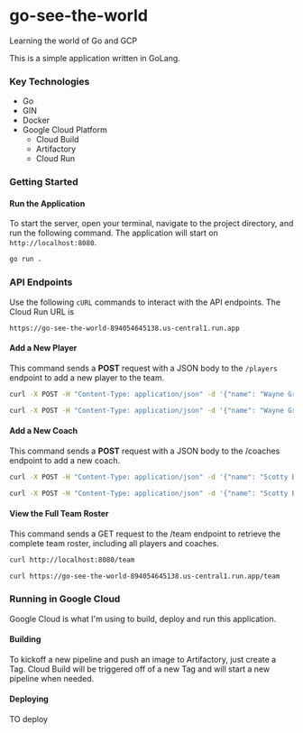 # go-see-the-world
Learning the world of Go and GCP

This is a simple application written in GoLang.

### Key Technologies

- Go
- GIN
- Docker
- Google Cloud Platform
  - Cloud Build
  - Artifactory
  - Cloud Run

### Getting Started

#### Run the Application

To start the server, open your terminal, navigate to the project directory, and run the following command. The application will start on `http://localhost:8080`.

```bash
go run .
```

### API Endpoints

Use the following `cURL` commands to interact with the API endpoints. The Cloud Run URL is

```
https://go-see-the-world-894054645138.us-central1.run.app
```

#### Add a New Player

This command sends a **POST** request with a JSON body to the `/players` endpoint to add a new player to the team.

```bash
curl -X POST -H "Content-Type: application/json" -d '{"name": "Wayne Gretzky", "position": "Center"}' http://localhost:8080/players
```

```bash
curl -X POST -H "Content-Type: application/json" -d '{"name": "Wayne Gretzky", "position": "Center"}' https://go-see-the-world-894054645138.us-central1.run.app/players
```

#### Add a New Coach

This command sends a **POST** request with a JSON body to the /coaches endpoint to add a new coach.

```bash
curl -X POST -H "Content-Type: application/json" -d '{"name": "Scotty Bowman", "position": "Head Coach"}' http://localhost:8080/coaches
```

```bash
curl -X POST -H "Content-Type: application/json" -d '{"name": "Scotty Bowman", "position": "Head Coach"}' https://go-see-the-world-894054645138.us-central1.run.app/coaches
```

#### View the Full Team Roster

This command sends a GET request to the /team endpoint to retrieve the complete team roster, including all players and coaches.

```bash
curl http://localhost:8080/team
```

```bash
curl https://go-see-the-world-894054645138.us-central1.run.app/team
```

### Running in Google Cloud

Google Cloud is what I'm using to build, deploy and run this application.

#### Building

To kickoff a new pipeline and push an image to Artifactory, just create a Tag. Cloud Build will be triggered off of 
a new Tag and will start a new pipeline when needed.

#### Deploying

TO deploy

